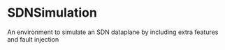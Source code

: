 # SDNSimulation
An environment to simulate an SDN dataplane by including extra features and fault injection
